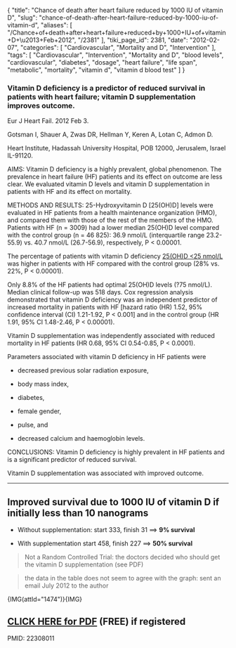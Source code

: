{
    "title": "Chance of death after heart failure reduced by 1000 IU of vitamin D",
    "slug": "chance-of-death-after-heart-failure-reduced-by-1000-iu-of-vitamin-d",
    "aliases": [
        "/Chance+of+death+after+heart+failure+reduced+by+1000+IU+of+vitamin+D+\u2013+Feb+2012",
        "/2381"
    ],
    "tiki_page_id": 2381,
    "date": "2012-02-07",
    "categories": [
        "Cardiovascular",
        "Mortality and D",
        "Intervention"
    ],
    "tags": [
        "Cardiovascular",
        "Intervention",
        "Mortality and D",
        "blood levels",
        "cardiovascular",
        "diabetes",
        "dosage",
        "heart failure",
        "life span",
        "metabolic",
        "mortality",
        "vitamin d",
        "vitamin d blood test"
    ]
}


### Vitamin D deficiency is a predictor of reduced survival in patients with heart failure; vitamin D supplementation improves outcome.

Eur J Heart Fail. 2012 Feb 3.

Gotsman I, Shauer A, Zwas DR, Hellman Y, Keren A, Lotan C, Admon D.

Heart Institute, Hadassah University Hospital, POB 12000, Jerusalem, Israel IL-91120.

AIMS: Vitamin D deficiency is a highly prevalent, global phenomenon. The prevalence in heart failure (HF) patients and its effect on outcome are less clear. We evaluated vitamin D levels and vitamin D supplementation in patients with HF and its effect on mortality.

METHODS AND RESULTS: 25-Hydroxyvitamin D <span>[25(OH)D]</span> levels were evaluated in HF patients from a health maintenance organization (HMO), and compared them with those of the rest of the members of the HMO. Patients with HF (n = 3009) had a lower median 25(OH)D level compared with the control group (n = 46 825): 36.9 nmol/L (interquartile range 23.2-55.9) vs. 40.7 nmol/L (26.7-56.9), respectively, P < 0.00001. 

The percentage of patients with vitamin D deficiency [25(OH)D <25 nmol/L](25(OH)D%20<25%20nmol/L) was higher in patients with HF compared with the control group (28% vs. 22%, P < 0.00001). 

Only 8.8% of the HF patients had optimal 25(OH)D levels (?75 nmol/L). Median clinical follow-up was 518 days. Cox regression analysis demonstrated that vitamin D deficiency was an independent predictor of increased mortality in patients with HF <span>[hazard ratio (HR) 1.52, 95% confidence interval (CI) 1.21-1.92, P < 0.001]</span> and in the control group (HR 1.91, 95% CI 1.48-2.46, P < 0.00001). 

Vitamin D supplementation was independently associated with reduced mortality in HF patients (HR 0.68, 95% CI 0.54-0.85, P < 0.0001). 

Parameters associated with vitamin D deficiency in HF patients were 

* decreased previous solar radiation exposure, 

* body mass index, 

* diabetes, 

* female gender, 

* pulse, and 

* decreased calcium and haemoglobin levels.

CONCLUSIONS: Vitamin D deficiency is highly prevalent in HF patients and is a significant predictor of reduced survival. 

Vitamin D supplementation was associated with improved outcome.

- - - - - - - - - - - - - - - - - - - - - - - - - 

## Improved survival due to 1000 IU of vitamin D if initially less than 10 nanograms

* Without supplementation: start 333,   finish 31 ==>  **9% survival** 

* With supplementation  start 458,  finish 227 ==>  **50% survival** 

> Not a Random Controlled Trial: the doctors decided who should get the vitamin D supplementation (see PDF)

> the data in the table does not seem to agree with the graph: sent an email July 2012 to the author

{IMG(attId="1474")}{IMG}

## [CLICK HERE for PDF](https://www.VitaminDWiki.com/tiki-download_file.php?fileId=2150) (FREE) if registered

PMID:     22308011